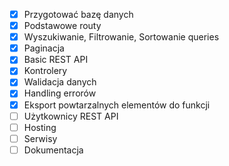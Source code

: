 - [x] Przygotować bazę danych
- [x] Podstawowe routy
- [x] Wyszukiwanie, Filtrowanie, Sortowanie queries
- [x] Paginacja
- [x] Basic REST API
- [x] Kontrolery
- [x] Walidacja danych
- [x] Handling errorów
- [x] Eksport powtarzalnych elementów do funkcji
- [ ] Użytkownicy REST API
- [ ] Hosting
- [ ] Serwisy
- [ ] Dokumentacja